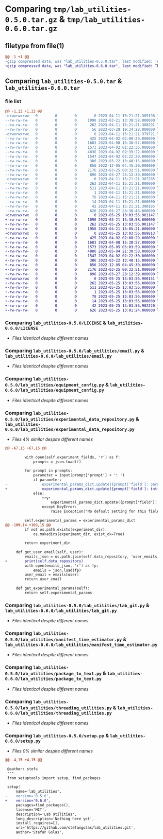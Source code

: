 # Comparing `tmp/lab_utilities-0.5.0.tar.gz` & `tmp/lab_utilities-0.6.0.tar.gz`

## filetype from file(1)

```diff
@@ -1 +1 @@
-gzip compressed data, was "lab_utilities-0.5.0.tar", last modified: Tue Apr 11 15:21:21 2023, max compression
+gzip compressed data, was "lab_utilities-0.6.0.tar", last modified: Thu May 25 13:03:56 2023, max compression
```

## Comparing `lab_utilities-0.5.0.tar` & `lab_utilities-0.6.0.tar`

### file list

```diff
@@ -1,22 +1,22 @@
-drwxrwxrwx   0        0        0        0 2023-04-11 15:21:21.389198 lab_utilities-0.5.0/
--rw-rw-rw-   0        0        0     1090 2023-03-21 13:38:58.000000 lab_utilities-0.5.0/LICENSE
--rw-rw-rw-   0        0        0      262 2023-04-11 15:21:21.388291 lab_utilities-0.5.0/PKG-INFO
--rw-rw-rw-   0        0        0       56 2023-03-28 19:34:28.000000 lab_utilities-0.5.0/README.md
-drwxrwxrwx   0        0        0        0 2023-04-11 15:21:21.379721 lab_utilities-0.5.0/lab_utilities/
--rw-rw-rw-   0        0        0      425 2023-04-02 02:08:29.000000 lab_utilities-0.5.0/lab_utilities/__init__.py
--rw-rw-rw-   0        0        0     1603 2023-04-08 15:30:57.000000 lab_utilities-0.5.0/lab_utilities/email.py
--rw-rw-rw-   0        0        0     1573 2023-04-02 01:22:36.000000 lab_utilities-0.5.0/lab_utilities/equipment_config.py
--rw-rw-rw-   0        0        0     4838 2023-04-02 02:39:22.000000 lab_utilities-0.5.0/lab_utilities/experimental_data_repository.py
--rw-rw-rw-   0        0        0     1547 2023-04-02 02:22:30.000000 lab_utilities-0.5.0/lab_utilities/lab_git.py
--rw-rw-rw-   0        0        0      386 2023-03-22 13:48:15.000000 lab_utilities-0.5.0/lab_utilities/make_directory.py
--rw-rw-rw-   0        0        0      850 2022-12-05 04:45:30.000000 lab_utilities-0.5.0/lab_utilities/manifest_time_estimator.py
--rw-rw-rw-   0        0        0     2176 2023-03-25 00:32:51.000000 lab_utilities-0.5.0/lab_utilities/package_to_text.py
--rw-rw-rw-   0        0        0      896 2023-03-27 23:12:39.000000 lab_utilities-0.5.0/lab_utilities/threading_utilities.py
-drwxrwxrwx   0        0        0        0 2023-04-11 15:21:21.387205 lab_utilities-0.5.0/lab_utilities.egg-info/
--rw-rw-rw-   0        0        0      262 2023-04-11 15:21:21.000000 lab_utilities-0.5.0/lab_utilities.egg-info/PKG-INFO
--rw-rw-rw-   0        0        0      511 2023-04-11 15:21:21.000000 lab_utilities-0.5.0/lab_utilities.egg-info/SOURCES.txt
--rw-rw-rw-   0        0        0        1 2023-04-11 15:21:21.000000 lab_utilities-0.5.0/lab_utilities.egg-info/dependency_links.txt
--rw-rw-rw-   0        0        0       78 2023-04-11 15:21:21.000000 lab_utilities-0.5.0/lab_utilities.egg-info/entry_points.txt
--rw-rw-rw-   0        0        0       14 2023-04-11 15:21:21.000000 lab_utilities-0.5.0/lab_utilities.egg-info/top_level.txt
--rw-rw-rw-   0        0        0       42 2023-04-11 15:21:21.390195 lab_utilities-0.5.0/setup.cfg
--rw-rw-rw-   0        0        0      626 2023-03-27 23:30:46.000000 lab_utilities-0.5.0/setup.py
+drwxrwxrwx   0        0        0        0 2023-05-25 13:03:56.901147 lab_utilities-0.6.0/
+-rw-rw-rw-   0        0        0     1090 2023-03-21 13:38:58.000000 lab_utilities-0.6.0/LICENSE
+-rw-rw-rw-   0        0        0      262 2023-05-25 13:03:56.901147 lab_utilities-0.6.0/PKG-INFO
+-rw-rw-rw-   0        0        0     1958 2023-04-21 15:05:21.000000 lab_utilities-0.6.0/README.md
+drwxrwxrwx   0        0        0        0 2023-05-25 13:03:56.889813 lab_utilities-0.6.0/lab_utilities/
+-rw-rw-rw-   0        0        0      425 2023-04-02 02:08:29.000000 lab_utilities-0.6.0/lab_utilities/__init__.py
+-rw-rw-rw-   0        0        0     1603 2023-04-08 15:30:57.000000 lab_utilities-0.6.0/lab_utilities/email.py
+-rw-rw-rw-   0        0        0     1573 2023-05-05 05:03:59.000000 lab_utilities-0.6.0/lab_utilities/equipment_config.py
+-rw-rw-rw-   0        0        0     4880 2023-05-04 21:30:58.000000 lab_utilities-0.6.0/lab_utilities/experimental_data_repository.py
+-rw-rw-rw-   0        0        0     1547 2023-04-02 02:22:30.000000 lab_utilities-0.6.0/lab_utilities/lab_git.py
+-rw-rw-rw-   0        0        0      386 2023-03-22 13:48:15.000000 lab_utilities-0.6.0/lab_utilities/make_directory.py
+-rw-rw-rw-   0        0        0      850 2022-12-05 04:45:30.000000 lab_utilities-0.6.0/lab_utilities/manifest_time_estimator.py
+-rw-rw-rw-   0        0        0     2176 2023-03-25 00:32:51.000000 lab_utilities-0.6.0/lab_utilities/package_to_text.py
+-rw-rw-rw-   0        0        0      896 2023-03-27 23:12:39.000000 lab_utilities-0.6.0/lab_utilities/threading_utilities.py
+drwxrwxrwx   0        0        0        0 2023-05-25 13:03:56.900151 lab_utilities-0.6.0/lab_utilities.egg-info/
+-rw-rw-rw-   0        0        0      262 2023-05-25 13:03:56.000000 lab_utilities-0.6.0/lab_utilities.egg-info/PKG-INFO
+-rw-rw-rw-   0        0        0      511 2023-05-25 13:03:56.000000 lab_utilities-0.6.0/lab_utilities.egg-info/SOURCES.txt
+-rw-rw-rw-   0        0        0        1 2023-05-25 13:03:56.000000 lab_utilities-0.6.0/lab_utilities.egg-info/dependency_links.txt
+-rw-rw-rw-   0        0        0       78 2023-05-25 13:03:56.000000 lab_utilities-0.6.0/lab_utilities.egg-info/entry_points.txt
+-rw-rw-rw-   0        0        0       14 2023-05-25 13:03:56.000000 lab_utilities-0.6.0/lab_utilities.egg-info/top_level.txt
+-rw-rw-rw-   0        0        0       42 2023-05-25 13:03:56.902220 lab_utilities-0.6.0/setup.cfg
+-rw-rw-rw-   0        0        0      626 2023-05-25 13:01:24.000000 lab_utilities-0.6.0/setup.py
```

### Comparing `lab_utilities-0.5.0/LICENSE` & `lab_utilities-0.6.0/LICENSE`

 * *Files identical despite different names*

### Comparing `lab_utilities-0.5.0/lab_utilities/email.py` & `lab_utilities-0.6.0/lab_utilities/email.py`

 * *Files identical despite different names*

### Comparing `lab_utilities-0.5.0/lab_utilities/equipment_config.py` & `lab_utilities-0.6.0/lab_utilities/equipment_config.py`

 * *Files identical despite different names*

### Comparing `lab_utilities-0.5.0/lab_utilities/experimental_data_repository.py` & `lab_utilities-0.6.0/lab_utilities/experimental_data_repository.py`

 * *Files 4% similar despite different names*

```diff
@@ -67,15 +67,15 @@
         
         with open(self.experiment_fields, 'r') as f:
             prompts = json.load(f)
 
         for prompt in prompts:
             parameter = input(prompt['prompt'] + ': ')
             if parameter:
-                experimental_params_dict.update({prompt['field']: parameter})
+                experimental_params_dict.update({prompt['field']: int(parameter)})
             else:
                 try:
                     experimental_params_dict.update({prompt['field']: prompt['default']})
                 except KeyError:
                     raise Exception("No default setting for this field")
         
         self.experimental_params = experimental_params_dict
@@ -109,14 +109,15 @@
         if not os.path.exists(experiment_dir):
             os.makedirs(experiment_dir, exist_ok=True) 
             
         return experiment_dir
     
     def get_user_email(self, user):
         emails_json = os.path.join(self.data_repository, 'user_emails.json')
+        print(self.data_repository)
         with open(emails_json, 'r') as fp:
             emails = json.load(fp)
         user_email = emails[user]
         return user_email
     
     def get_experimental_params(self):
         return self.experimental_params
```

### Comparing `lab_utilities-0.5.0/lab_utilities/lab_git.py` & `lab_utilities-0.6.0/lab_utilities/lab_git.py`

 * *Files identical despite different names*

### Comparing `lab_utilities-0.5.0/lab_utilities/manifest_time_estimator.py` & `lab_utilities-0.6.0/lab_utilities/manifest_time_estimator.py`

 * *Files identical despite different names*

### Comparing `lab_utilities-0.5.0/lab_utilities/package_to_text.py` & `lab_utilities-0.6.0/lab_utilities/package_to_text.py`

 * *Files identical despite different names*

### Comparing `lab_utilities-0.5.0/lab_utilities/threading_utilities.py` & `lab_utilities-0.6.0/lab_utilities/threading_utilities.py`

 * *Files identical despite different names*

### Comparing `lab_utilities-0.5.0/setup.py` & `lab_utilities-0.6.0/setup.py`

 * *Files 0% similar despite different names*

```diff
@@ -4,15 +4,15 @@
 
 @author: stefa
 """
 from setuptools import setup, find_packages
 
 setup(
     name='lab_utilities',
-    version='0.5.0',
+    version='0.6.0',
     packages=find_packages(),
     license='MIT',
     description='Lab Utilities',
     long_description='Nothing here yet',
     install_requires=[],
     url='https://github.com/stefangolas/lab_utilities.git',
     author='Stefan Golas',
```

